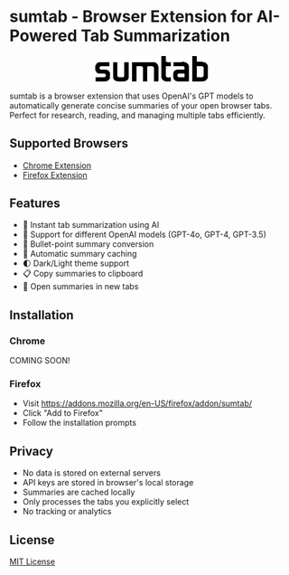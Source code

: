 # sumtab - Browser Extension for AI-Powered Tab Summarization

<p align="center">
  <picture>
    <source media="(prefers-color-scheme: dark)" srcset="./chrome-extension/logo.png" width="200">
    <source media="(prefers-color-scheme: light)" srcset="./chrome-extension/logo.png" width="200">
    <img alt="sumtab logo" src="./chrome-extension/logo.png" width="200">
  </picture>
</p>

sumtab is a browser extension that uses OpenAI's GPT models to automatically generate concise summaries of your open browser tabs. Perfect for research, reading, and managing multiple tabs efficiently.

## Supported Browsers

- [Chrome Extension](./chrome-extension)
- [Firefox Extension](./firefox-extension)

## Features

- 🚀 Instant tab summarization using AI
- 📝 Support for different OpenAI models (GPT-4o, GPT-4, GPT-3.5)
- 🔄 Bullet-point summary conversion
- 💾 Automatic summary caching
- 🌓 Dark/Light theme support
- 📋 Copy summaries to clipboard
- 🔗 Open summaries in new tabs

## Installation

### Chrome
COMING SOON!

### Firefox
- Visit https://addons.mozilla.org/en-US/firefox/addon/sumtab/
- Click "Add to Firefox"
- Follow the installation prompts

## Privacy
- No data is stored on external servers
- API keys are stored in browser's local storage
- Summaries are cached locally
- Only processes the tabs you explicitly select
- No tracking or analytics

## License
[MIT License](LICENSE)